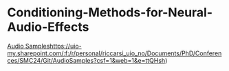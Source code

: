 # Conditioning-Methods-for-Neural-Audio-Effects


[Audio Samples](https://uio-my.sharepoint.com/:f:/r/personal/riccarsi_uio_no/Documents/PhD/Conferences/SMC24/Git/AudioSamples?csf=1&web=1&e=ttQHsh)https://uio-my.sharepoint.com/:f:/r/personal/riccarsi_uio_no/Documents/PhD/Conferences/SMC24/Git/AudioSamples?csf=1&web=1&e=ttQHsh)
